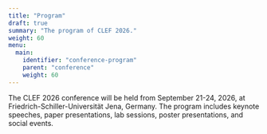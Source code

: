 ```yaml
---
title: "Program"
draft: true
summary: "The program of CLEF 2026."
weight: 60
menu:
  main:
    identifier: "conference-program"
    parent: "conference"
    weight: 60
---
```


The CLEF 2026 conference will be held from September 21-24, 2026, at Friedrich-Schiller-Universität Jena, Germany. The program includes keynote speeches, paper presentations, lab sessions, poster presentations, and social events.
